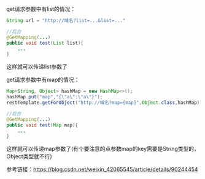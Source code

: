 get请求参数中有list的情况：

```java
String url = "http://域名?list=...&list=..."
```

```java
//后台
@GetMapping(...)
public void test(List list){
    ...
}
```

这样就可以传递list参数了

get请求参数中有map的情况：

```java
Map<String, Object> hashMap = new HashMap<>();
hashMap.put("map","{\"a\":\"a\"}");
restTemplate.getForObject("http://域名?map={map}",Object.class,hashMap)
```

```java
//后台
@GetMapping(...)
public void test(Map map){
    ...
}
```

这样就可以传递map参数了(有个要注意的点参数map的key需要是String类型的，Object类型就不行)

参考链接：https://blog.csdn.net/weixin_42065545/article/details/90244454